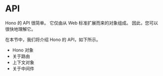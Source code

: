 # API

Hono 的 API 很简单。
它仅由从 Web 标准扩展而来的对象组成。
因此，您可以很快地理解它。

在本节中，我们将介绍 Hono 的 API，如下所示。

- Hono 对象
- 关于路由
- 上下文对象
- 关于中间件
